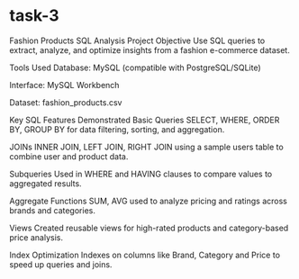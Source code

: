 # task-3
Fashion Products SQL Analysis Project
Objective
Use SQL queries to extract, analyze, and optimize insights from a fashion e-commerce dataset.

Tools Used
Database: MySQL (compatible with PostgreSQL/SQLite)

Interface: MySQL Workbench

Dataset: fashion_products.csv

Key SQL Features Demonstrated
Basic Queries
SELECT, WHERE, ORDER BY, GROUP BY for data filtering, sorting, and aggregation.

JOINs
INNER JOIN, LEFT JOIN, RIGHT JOIN using a sample users table to combine user and product data.

Subqueries
Used in WHERE and HAVING clauses to compare values to aggregated results.

Aggregate Functions
SUM, AVG used to analyze pricing and ratings across brands and categories.

Views
Created reusable views for high-rated products and category-based price analysis.

Index Optimization
Indexes on columns like Brand, Category and Price to speed up queries and joins.
